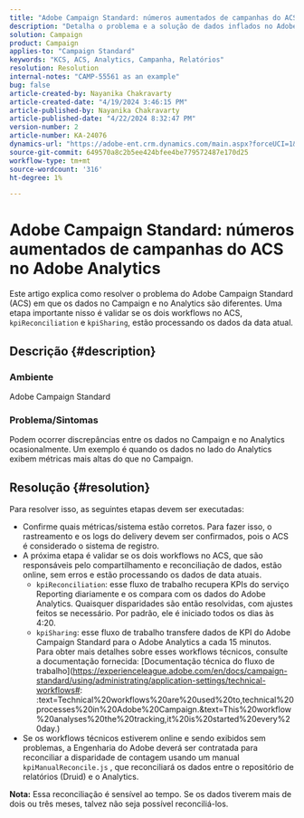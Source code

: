 ```yaml
---
title: "Adobe Campaign Standard: números aumentados de campanhas do ACS no Adobe Analytics"
description: "Detalha o problema e a solução de dados inflados no Adobe Analytics enviados pelo Campaign."
solution: Campaign
product: Campaign
applies-to: "Campaign Standard"
keywords: "KCS, ACS, Analytics, Campanha, Relatórios"
resolution: Resolution
internal-notes: "CAMP-55561 as an example"
bug: false
article-created-by: Nayanika Chakravarty
article-created-date: "4/19/2024 3:46:15 PM"
article-published-by: Nayanika Chakravarty
article-published-date: "4/22/2024 8:32:47 PM"
version-number: 2
article-number: KA-24076
dynamics-url: "https://adobe-ent.crm.dynamics.com/main.aspx?forceUCI=1&pagetype=entityrecord&etn=knowledgearticle&id=647839f4-63fe-ee11-a1ff-6045bd0065f9"
source-git-commit: 649570a8c2b5ee424bfee4be779572487e170d25
workflow-type: tm+mt
source-wordcount: '316'
ht-degree: 1%

---
```


# Adobe Campaign Standard: números aumentados de campanhas do ACS no Adobe Analytics


Este artigo explica como resolver o problema do Adobe Campaign Standard (ACS) em que os dados no Campaign e no Analytics são diferentes. Uma etapa importante nisso é validar se os dois workflows no ACS, `kpiReconciliation` e `kpiSharing`, estão processando os dados da data atual.

## Descrição {#description}


### Ambiente

Adobe Campaign Standard

### Problema/Sintomas

Podem ocorrer discrepâncias entre os dados no Campaign e no Analytics ocasionalmente. Um exemplo é quando os dados no lado do Analytics exibem métricas mais altas do que no Campaign.


## Resolução {#resolution}


Para resolver isso, as seguintes etapas devem ser executadas:

- Confirme quais métricas/sistema estão corretos. Para fazer isso, o rastreamento e os logs do delivery devem ser confirmados, pois o ACS é considerado o sistema de registro.
- A próxima etapa é validar se os dois workflows no ACS, que são responsáveis pelo compartilhamento e reconciliação de dados, estão online, sem erros e estão processando os dados de data atuais.
   - `kpiReconciliation`: esse fluxo de trabalho recupera KPIs do serviço Reporting diariamente e os compara com os dados do Adobe Analytics. Quaisquer disparidades são então resolvidas, com ajustes feitos se necessário. Por padrão, ele é iniciado todos os dias às 4:20.
   - `kpiSharing`: esse fluxo de trabalho transfere dados de KPI do Adobe Campaign Standard para o Adobe Analytics a cada 15 minutos.\
     Para obter mais detalhes sobre esses workflows técnicos, consulte a documentação fornecida: [Documentação técnica do fluxo de trabalho](https://experienceleague.adobe.com/en/docs/campaign-standard/using/administrating/application-settings/technical-workflows#: :text=Technical%20workflows%20are%20used%20to,technical%20processes%20in%20Adobe%20Campaign.&amp;text=This%20workflow%20analyses%20the%20tracking,it%20is%20started%20every%20day.)
- Se os workflows técnicos estiverem online e sendo exibidos sem problemas, a Engenharia do Adobe deverá ser contratada para reconciliar a disparidade de contagem usando um manual `kpiManualReconcile.js` , que reconciliará os dados entre o repositório de relatórios (Druid) e o Analytics.


<b>Nota:</b> Essa reconciliação é sensível ao tempo. Se os dados tiverem mais de dois ou três meses, talvez não seja possível reconciliá-los.
